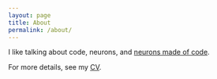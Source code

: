```yaml
---
layout: page
title: About
permalink: /about/
---
```


I like talking about code, neurons, and [neurons made of
code](/assets/doc/Harkin_Emerson_2018_thesis.pdf).

For more details, see my [CV](/cv.md).
